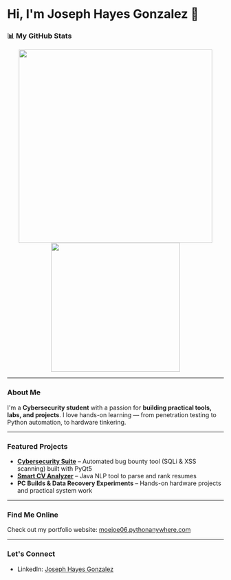 # Hi, I'm Joseph Hayes Gonzalez 👋

### 📊 My GitHub Stats
<div align="center">
  <img src="https://github-readme-stats.vercel.app/api?username=MoejoMan&show_icons=true&theme=tokyonight&hide_border=true" width="450" />
  <img src="https://github-readme-stats.vercel.app/api/top-langs/?username=MoejoMan&layout=compact&theme=tokyonight&hide_border=true" width="300" />
</div>


---

### About Me
I'm a **Cybersecurity student** with a passion for **building practical tools, labs, and projects**. I love hands-on learning — from penetration testing to Python automation, to hardware tinkering.  

---

### Featured Projects
- **[Cybersecurity Suite](https://github.com/MoejoMan/Cybersecurity-Suite)** – Automated bug bounty tool (SQLi & XSS scanning) built with PyQt5  
- **[Smart CV Analyzer](https://github.com/MoejoMan/Smart-CV-Analyzer)** – Java NLP tool to parse and rank resumes  
- **PC Builds & Data Recovery Experiments** – Hands-on hardware projects and practical system work  

---

### Find Me Online
Check out my portfolio website: [moejoe06.pythonanywhere.com](https://moejoe06.pythonanywhere.com)  

---

### Let's Connect
- LinkedIn: [Joseph Hayes Gonzalez](https://www.linkedin.com/in/joseph-hayes-gonzalez-cybersecurity)  
